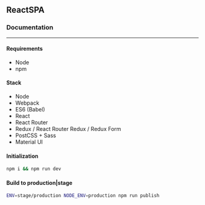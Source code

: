 ## ReactSPA
### Documentation
---
#### Requirements
- Node
- npm

#### Stack
- Node
- Webpack
- ES6 (Babel)
- React
- React Router
- Redux / React Router Redux / Redux Form
- PostCSS + Sass
- Material UI

#### Initialization
```bash
npm i && npm run dev
```

#### Build to production|stage
```bash
ENV=stage/production NODE_ENV=production npm run publish
```